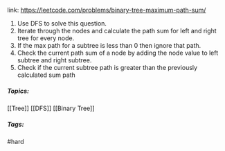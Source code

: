 link: https://leetcode.com/problems/binary-tree-maximum-path-sum/

1. Use DFS to solve this question.
2. Iterate through the nodes and calculate the path sum for left and right tree for every node. 
3. If the max path for a subtree is less than 0 then ignore that path. 
4. Check the current path sum of a node by adding the node value to left subtree and right subtree.
5. Check if the current subtree path is greater than the previously calculated sum path

##### Topics:
[[Tree]] [[DFS]] [[Binary Tree]]

##### Tags:
#hard 